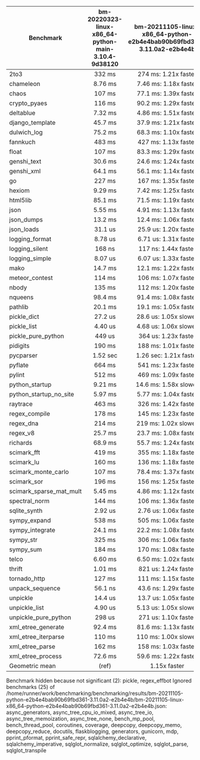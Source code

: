 | Benchmark               | bm-20220323-linux-x86_64-python-main-3.10.4-9d38120 | bm-20211105-linux-x86_64-python-e2b4e4bab90b69fbd361-3.11.0a2-e2b4e4b |
|-------------------------|:---------------------------------------------------:|:---------------------------------------------------------------------:|
| 2to3                    | 332 ms                                              | 274 ms: 1.21x faster                                                  |
| chameleon               | 8.76 ms                                             | 7.46 ms: 1.18x faster                                                 |
| chaos                   | 107 ms                                              | 77.1 ms: 1.39x faster                                                 |
| crypto_pyaes            | 116 ms                                              | 90.2 ms: 1.29x faster                                                 |
| deltablue               | 7.32 ms                                             | 4.86 ms: 1.51x faster                                                 |
| django_template         | 45.7 ms                                             | 37.9 ms: 1.21x faster                                                 |
| dulwich_log             | 75.2 ms                                             | 68.3 ms: 1.10x faster                                                 |
| fannkuch                | 483 ms                                              | 427 ms: 1.13x faster                                                  |
| float                   | 107 ms                                              | 83.3 ms: 1.29x faster                                                 |
| genshi_text             | 30.6 ms                                             | 24.6 ms: 1.24x faster                                                 |
| genshi_xml              | 64.1 ms                                             | 56.1 ms: 1.14x faster                                                 |
| go                      | 227 ms                                              | 167 ms: 1.35x faster                                                  |
| hexiom                  | 9.29 ms                                             | 7.42 ms: 1.25x faster                                                 |
| html5lib                | 85.1 ms                                             | 71.5 ms: 1.19x faster                                                 |
| json                    | 5.55 ms                                             | 4.91 ms: 1.13x faster                                                 |
| json_dumps              | 13.2 ms                                             | 12.4 ms: 1.06x faster                                                 |
| json_loads              | 31.1 us                                             | 25.9 us: 1.20x faster                                                 |
| logging_format          | 8.78 us                                             | 6.71 us: 1.31x faster                                                 |
| logging_silent          | 168 ns                                              | 117 ns: 1.44x faster                                                  |
| logging_simple          | 8.07 us                                             | 6.07 us: 1.33x faster                                                 |
| mako                    | 14.7 ms                                             | 12.1 ms: 1.22x faster                                                 |
| meteor_contest          | 114 ms                                              | 106 ms: 1.07x faster                                                  |
| nbody                   | 135 ms                                              | 112 ms: 1.20x faster                                                  |
| nqueens                 | 98.4 ms                                             | 91.4 ms: 1.08x faster                                                 |
| pathlib                 | 20.1 ms                                             | 19.1 ms: 1.05x faster                                                 |
| pickle_dict             | 27.2 us                                             | 28.6 us: 1.05x slower                                                 |
| pickle_list             | 4.40 us                                             | 4.68 us: 1.06x slower                                                 |
| pickle_pure_python      | 449 us                                              | 364 us: 1.23x faster                                                  |
| pidigits                | 190 ms                                              | 188 ms: 1.01x faster                                                  |
| pycparser               | 1.52 sec                                            | 1.26 sec: 1.21x faster                                                |
| pyflate                 | 664 ms                                              | 541 ms: 1.23x faster                                                  |
| pylint                  | 512 ms                                              | 469 ms: 1.09x faster                                                  |
| python_startup          | 9.21 ms                                             | 14.6 ms: 1.58x slower                                                 |
| python_startup_no_site  | 5.97 ms                                             | 5.77 ms: 1.04x faster                                                 |
| raytrace                | 463 ms                                              | 326 ms: 1.42x faster                                                  |
| regex_compile           | 178 ms                                              | 145 ms: 1.23x faster                                                  |
| regex_dna               | 214 ms                                              | 219 ms: 1.02x slower                                                  |
| regex_v8                | 25.7 ms                                             | 23.7 ms: 1.08x faster                                                 |
| richards                | 68.9 ms                                             | 55.7 ms: 1.24x faster                                                 |
| scimark_fft             | 419 ms                                              | 355 ms: 1.18x faster                                                  |
| scimark_lu              | 160 ms                                              | 136 ms: 1.18x faster                                                  |
| scimark_monte_carlo     | 107 ms                                              | 78.4 ms: 1.37x faster                                                 |
| scimark_sor             | 196 ms                                              | 156 ms: 1.25x faster                                                  |
| scimark_sparse_mat_mult | 5.45 ms                                             | 4.86 ms: 1.12x faster                                                 |
| spectral_norm           | 144 ms                                              | 106 ms: 1.36x faster                                                  |
| sqlite_synth            | 2.92 us                                             | 2.76 us: 1.06x faster                                                 |
| sympy_expand            | 538 ms                                              | 505 ms: 1.06x faster                                                  |
| sympy_integrate         | 24.1 ms                                             | 22.2 ms: 1.08x faster                                                 |
| sympy_str               | 325 ms                                              | 306 ms: 1.06x faster                                                  |
| sympy_sum               | 184 ms                                              | 170 ms: 1.08x faster                                                  |
| telco                   | 6.60 ms                                             | 6.50 ms: 1.02x faster                                                 |
| thrift                  | 1.01 ms                                             | 821 us: 1.24x faster                                                  |
| tornado_http            | 127 ms                                              | 111 ms: 1.15x faster                                                  |
| unpack_sequence         | 56.1 ns                                             | 43.6 ns: 1.29x faster                                                 |
| unpickle                | 14.4 us                                             | 13.7 us: 1.05x faster                                                 |
| unpickle_list           | 4.90 us                                             | 5.13 us: 1.05x slower                                                 |
| unpickle_pure_python    | 298 us                                              | 271 us: 1.10x faster                                                  |
| xml_etree_generate      | 92.4 ms                                             | 81.6 ms: 1.13x faster                                                 |
| xml_etree_iterparse     | 110 ms                                              | 110 ms: 1.00x slower                                                  |
| xml_etree_parse         | 162 ms                                              | 158 ms: 1.03x faster                                                  |
| xml_etree_process       | 72.6 ms                                             | 59.6 ms: 1.22x faster                                                 |
| Geometric mean          | (ref)                                               | 1.15x faster                                                          |

Benchmark hidden because not significant (2): pickle, regex_effbot
Ignored benchmarks (25) of /home/runner/work/benchmarking/benchmarking/results/bm-20211105-python-e2b4e4bab90b69fbd361-3.11.0a2-e2b4e4b/bm-20211105-linux-x86_64-python-e2b4e4bab90b69fbd361-3.11.0a2-e2b4e4b.json: async_generators, async_tree_cpu_io_mixed, async_tree_io, async_tree_memoization, async_tree_none, bench_mp_pool, bench_thread_pool, coroutines, coverage, deepcopy, deepcopy_memo, deepcopy_reduce, docutils, flaskblogging, generators, gunicorn, mdp, pprint_pformat, pprint_safe_repr, sqlalchemy_declarative, sqlalchemy_imperative, sqlglot_normalize, sqlglot_optimize, sqlglot_parse, sqlglot_transpile
